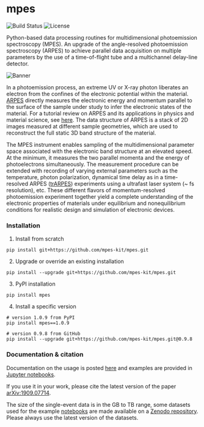 # mpes

![Build Status](https://www.travis-ci.org/RealPolitiX/mpes.svg?branch=master) ![License](https://img.shields.io/github/license/mpes-kit/mpes?color=lightgrey)

Python-based data processing routines for multidimensional photoemission spectroscopy (MPES). An upgrade of the angle-resolved photoemission spectroscopy (ARPES) to achieve parallel data acquisition on multiple parameters by the use of a time-of-flight tube and a multichannel delay-line detector.

![Banner](https://github.com/mpes-kit/mpes/blob/master/resources/figures/Schematic.png)

In a photoemission process, an extreme UV or X-ray photon liberates an electron from the confines of the electronic potential within the material. [ARPES](https://en.wikipedia.org/wiki/Angle-resolved_photoemission_spectroscopy) directly measures the electronic energy and momentum parallel to the surface of the sample under study to infer the electronic states of the material. For a tutorial review on ARPES and its applications in physics and material science, see [here](http://www.phas.ubc.ca/~damascel/ARPES_Intro.pdf). The data structure of ARPES is a stack of 2D images measured at different sample geometries, which are used to reconstruct the full static 3D band structure of the material.


The MPES instrument enables sampling of the multidimensional parameter space associated with the electronic band structure at an elevated speed. At the minimum, it measures the two parallel momenta and the energy of photoelectrons simultaneously. The measurement procedure can be extended with recording of varying external parameters such as the temperature, photon polarization, dynamical time delay as in a time-resolved ARPES ([trARPES](http://ac.els-cdn.com/S036820481400108X/1-s2.0-S036820481400108X-main.pdf?_tid=00fe4a76-705f-11e7-aa2e-00000aacb35f&acdnat=1500894080_b61b6aadc82bb357e2797ddac6419991)) experiments using a ultrafast laser system (~ fs resolution), etc. These different flavors of momentum-resolved photoemission experiment together yield a complete understanding of the electronic properties of materials under equilibrium and nonequilibrium conditions for realistic design and simulation of electronic devices.

### Installation

1. Install from scratch

```
pip install git+https://github.com/mpes-kit/mpes.git
```
2. Upgrade or override an existing installation

```
pip install --upgrade git+https://github.com/mpes-kit/mpes.git
```

3. PyPI installation

```
pip install mpes
```

4. Install a specific version

```
# version 1.0.9 from PyPI
pip install mpes==1.0.9

# version 0.9.8 from GitHub
pip install --upgrade git+https://github.com/mpes-kit/mpes.git@0.9.8
```

### Documentation & citation

Documentation on the usage is posted [here](https://mpes-kit.github.io/mpes/) and examples are provided in [Jupyter notebooks](https://github.com/mpes-kit/mpes/tree/master/examples).

If you use it in your work, please cite the latest version of the paper [arXiv:1909.07714](https://arxiv.org/abs/1909.07714).

The size of the single-event data is in the GB to TB range, some datasets used for the example [notebooks](https://github.com/mpes-kit/mpes/tree/master/examples) are made available on a [Zenodo repository](https://doi.org/10.5281/zenodo.3987303). Please always use the latest version of the datasets.